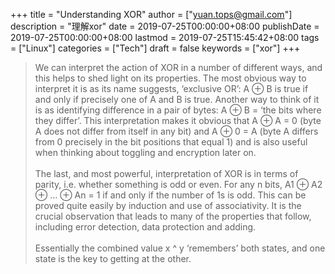 +++
title = "Understanding XOR"
author = ["yuan.tops@gmail.com"]
description = "理解xor"
date = 2019-07-25T00:00:00+08:00
publishDate = 2019-07-25T00:00:00+08:00
lastmod = 2019-07-25T15:45:42+08:00
tags = ["Linux"]
categories = ["Tech"]
draft = false
keywords = ["xor"]
+++

> We can interpret the action of XOR in a number of different ways, and this helps to shed light on its properties. The most obvious way to interpret it is as its name suggests, ‘exclusive OR’: A ⊕ B is true if and only if precisely one of A and B is true. Another way to think of it is as identifying difference in a pair of bytes: A ⊕ B = ‘the bits where they differ’. This interpretation makes it obvious that A ⊕ A = 0 (byte A does not differ from itself in any bit) and A ⊕ 0 = A (byte A differs from 0 precisely in the bit positions that equal 1) and is also useful when thinking about toggling and encryption later on. <br />
> <br />
> The last, and most powerful, interpretation of XOR is in terms of parity, i.e. whether something is odd or even. For any n bits, A1 ⊕ A2 ⊕ … ⊕ An = 1 if and only if the number of 1s is odd. This can be proved quite easily by induction and use of associativity. It is the crucial observation that leads to many of the properties that follow, including error detection, data protection and adding. <br />
> <br />
>  Essentially the combined value x ^ y ‘remembers’ both states, and one state is the key to getting at the other.

